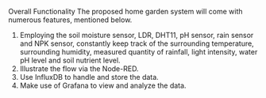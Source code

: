 Overall Functionality
The proposed home garden system will come with numerous features, mentioned below.
1.	Employing the soil moisture sensor, LDR, DHT11, pH sensor, rain sensor and NPK sensor, constantly keep track of the surrounding temperature, surrounding humidity, measured quantity of rainfall, light intensity, water pH level and soil nutrient level. 
2.	Illustrate the flow via the Node-RED. 
3.	Use InfluxDB to handle and store the data. 
4.	Make use of Grafana to view and analyze the data. 
